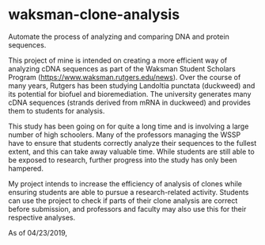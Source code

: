 # waksman-clone-analysis
Automate the process of analyzing and comparing DNA and protein sequences.

This project of mine is intended on creating a more efficient way of analyzing cDNA sequences as part of the Waksman Student Scholars Program (https://www.waksman.rutgers.edu/news). Over the course of many years, Rutgers has been studying Landoltia punctata (duckweed) and its potential for biofuel and bioremediation. The university generates many cDNA sequences (strands derived from mRNA in duckweed) and provides them to students for analysis.

This study has been going on for quite a long time and is involving a large number of high schoolers. Many of the professors managing the WSSP have to ensure that students correctly analyze their sequences to the fullest extent, and this can take away valuable time. While students are still able to be exposed to research, further progress into the study has only been hampered.

My project intends to increase the efficiency of analysis of clones while ensuring students are able to pursue a research-related activity. Students can use the project to check if parts of their clone analysis are correct before submission, and professors and faculty may also use this for their respective analyses. 

As of 04/23/2019, 
